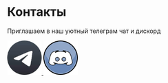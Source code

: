 # Контакты

Приглашаем в наш уютный телеграм чат 
и дискорд

<a href="https://t.me/+iFfY9wYU16QxMDc6">
<img width="80" height="80" src="/assets/telegram_black.jpeg">


<a href="https://discord.gg/83u49KQ4">
<img width="80" height="80" src="/assets/discord2.png">
